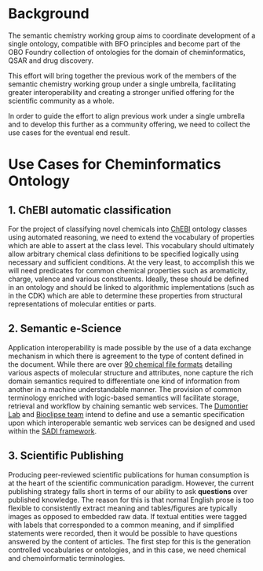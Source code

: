 # Background #

The semantic chemistry working group aims to coordinate development of a single ontology, compatible with BFO principles and become part of the OBO Foundry collection of ontologies for the domain of cheminformatics, QSAR and drug discovery.

This effort will bring together the previous work of the members of the semantic chemistry working group under a single umbrella, facilitating greater interoperability and creating a stronger unified offering for the scientific community as a whole.

In order to guide the effort to align previous work under a single umbrella and to develop this further as a community offering, we need to collect the use cases for the eventual end result.

# Use Cases for Cheminformatics Ontology #

## 1. ChEBI automatic classification ##

For the project of classifying novel chemicals into [ChEBI](http://www.ebi.ac.uk/chebi/) ontology classes using automated reasoning, we need to extend the vocabulary of properties which are able to assert at the class level. This vocabulary should ultimately allow arbitrary chemical class definitions to be specified logically using necessary and sufficient conditions. At the very least, to accomplish this we will need predicates for common chemical properties such as aromaticity, charge, valence and various constituents. Ideally, these should be defined in an ontology and should be linked to algorithmic implementations (such as in the CDK) which are able to determine these properties from structural representations of molecular entities or parts.

## 2. Semantic e-Science ##
Application interoperability is made possible by the use of a data exchange mechanism in which there is agreement to the type of content defined in the document. While there are over [90 chemical file formats](http://openbabel.org/wiki/Category:Formats) detailing various aspects of molecular structure and attributes, none capture the rich domain semantics required to differentiate one kind of information from another in a machine understandable manner. The provision of common terminology enriched with logic-based semantics will facilitate storage, retrieval and workflow by chaining semantic web services. The [Dumontier Lab](http://dumontierlab.com) and [Bioclipse team](http://bioclipse.blogspot.com/) intend to define and use a semantic specification upon which interoperable semantic web services can be designed and used within the [SADI framework](http://sadiframework.org).

## 3. Scientific Publishing ##
Producing peer-reviewed scientific publications for human consumption is at the heart of the scientific communication paradigm. However, the current publishing strategy falls short in terms of our ability to ask **questions** over published knowledge. The reason for this is that normal English prose is too flexible to consistently extract meaning and    tables/figures are typically images as opposed to embedded raw data. If textual entities were tagged with labels that corresponded to a common meaning, and if simplified statements were recorded, then it would be possible to have questions answered by the content of articles. The first step for this is the generation controlled vocabularies or ontologies, and in this case, we need chemical and chemoinformatic terminologies.